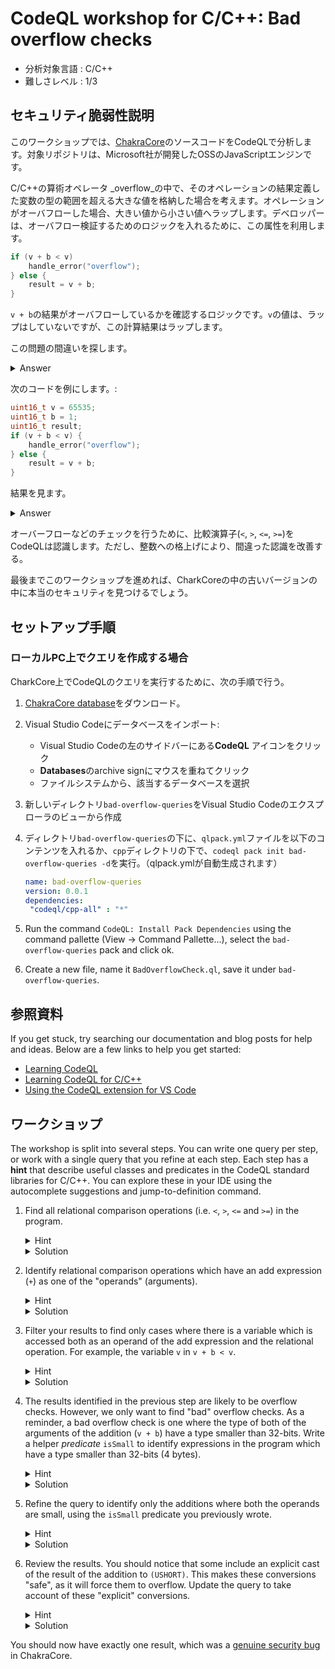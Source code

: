 # CodeQL workshop for C/C++: Bad overflow checks

- 分析対象言語 : C/C++
- 難しさレベル : 1/3

## セキュリティ脆弱性説明 

このワークショップでは、[ChakraCore](https://github.com/microsoft/ChakraCore)のソースコードをCodeQLで分析します。対象リポジトリは、Microsoft社が開発したOSSのJavaScriptエンジンです。

C/C++の算術オペレータ _overflow_の中で、そのオペレーションの結果定義した変数の型の範囲を超える大きな値を格納した場合を考えます。オペレーションがオーバフローした場合、大きい値から小さい値へラップします。デベロッパーは、オーバフロー検証するためのロジックを入れるために、この属性を利用します。

```c
if (v + b < v)
    handle_error("overflow");
} else {
    result = v + b;
}
```

`v + b`の結果がオーバフローしているかを確認するロジックです。`v`の値は、ラップはしていないですが、この計算結果はラップします。

この問題の間違いを探します。

<details>
<summary>Answer</summary>
CPUは通常、CPUのアーキテクチャは、最適化して、32bit以上の整数の算術演算を行います。コンパイラは、32bitよりも小さい算術演算に対して、"整数の拡張"を実行します。

これは、32bitよりも小さい型上で計算される場合は、期待したとおり、オーバーフローは起きません。大きい型を使って計算した場合にオーバーフローが起きます。

The arguments of the following arithmetic operators undergo implicit conversions:

- binary arithmetic * / % + -
- relational operators < > <= >= == !=
- binary bitwise operators & ^ |
- the conditional operator ?:

See <a href="https://en.cppreference.com/w/c/language/conversion">https://en.cppreference.com/w/c/language/conversion</a> for more details.
</details>

次のコードを例にします。:

```c
uint16_t v = 65535;
uint16_t b = 1;
uint16_t result;
if (v + b < v) {
    handle_error("overflow");
} else {
    result = v + b;
}
```
結果を見ます。
<details>
<summary>Answer</summary>
再度、コード例を示します。暗黙的に型変換が行われます。:

```c
uint16_t v = 65535;
uint16_t b = 1;
uint16_t result;
if ((int)v + (int)b < (int)v) {
    handle_error("overflow");
} else {
    result = (uint16_t)((int)v + (int)b);
}
```

この例では、16bitのオーバーフローが起きたとしても、二番目の分岐を実行します。結果は０になります。

説明:

-  2つの整数値`v`と`b`は、32bit整数拡張されます
- 比較演算子(`<`)もまた、算術演算です。そのため、32bitで演算します。 
-  `v + b < v`は、真にはなりません。`v`、`b`ともに最大2<sup>16</sup>であるため、32bitを超えることはないからです。
- そのため、常に二番目の分岐が実行され、足し算の結果が変数に代入されます。結果は、16bitで格納されるため、オーバフローはまだ解決できません。

端的に言うと、32bitよりも小さい型同士の足し算結果のオーバーフロー検証は無意味となります。
</details>

オーバーフローなどのチェックを行うために、比較演算子(`<`, `>`, `<=`, `>=`)をCodeQLは認識します。ただし、整数への格上げにより、間違った認識を改善する。

最後までこのワークショップを進めれば、CharkCoreの中の古いバージョンの中に本当のセキュリティを見つけるでしょう。

## セットアップ手順 

### ローカルPC上でクエリを作成する場合  

CharkCore上でCodeQLのクエリを実行するために、次の手順で行う。

1. [ChakraCore database](https://drive.google.com/file/d/1Jhxylk0b6My3P61-nt3_DkHreAXQltWz/view?usp=sharing)をダウンロード。
1. Visual Studio Codeにデータベースをインポート:
    - Visual Studio Codeの左のサイドバーにある**CodeQL** アイコンをクリック
    - **Databases**のarchive signにマウスを重ねてクリック
    - ファイルシステムから、該当するデータベースを選択
1. 新しいディレクトリ`bad-overflow-queries`をVisual Studio Codeのエクスプローラのビューから作成 
1. ディレクトリ`bad-overflow-queries`の下に、`qlpack.yml`ファイルを以下のコンテンツを入れるか、`cpp`ディレクトリの下で、`codeql pack init bad-overflow-queries -d`を実行。（qlpack.ymlが自動生成されます）

   ```yaml
   name: bad-overflow-queries
   version: 0.0.1
   dependencies:
    "codeql/cpp-all" : "*"
   ```

1. Run the command `CodeQL: Install Pack Dependencies` using the command pallette (View -> Command Pallette...), select the `bad-overflow-queries` pack and click ok.
1. Create a new file, name it `BadOverflowCheck.ql`, save it under `bad-overflow-queries`.

## 参照資料 

If you get stuck, try searching our documentation and blog posts for help and ideas. Below are a few links to help you get started:

- [Learning CodeQL](https://codeql.github.com/docs/writing-codeql-queries/)
- [Learning CodeQL for C/C++](https://codeql.github.com/docs/codeql-language-guides/codeql-for-cpp/)
- [Using the CodeQL extension for VS Code](https://codeql.github.com/docs/codeql-for-visual-studio-code/)

## ワークショップ

The workshop is split into several steps. You can write one query per step, or work with a single query that you refine at each step. Each step has a **hint** that describe useful classes and predicates in the CodeQL standard libraries for C/C++. You can explore these in your IDE using the autocomplete suggestions and jump-to-definition command.

1. Find all relational comparison operations (i.e. `<`, `>`, `<=` and `>=`) in the program.
    <details>
    <summary>Hint</summary>

    Relational comparison are represented by the `RelationalOperation` class in the CodeQL C++ library.
    </details>
    <details>
    <summary>Solution</summary>

    ```ql
    from RelationalOperation cmp
    select cmp
    ```

    </details>

1. Identify relational comparison operations which have an add expression (`+`) as one of the "operands" (arguments).
    <details>
    <summary>Hint</summary>

     - A `+` is represented by the class `AddExpr`
     - `RelationalOperation` has a predicate `getAnOperand()` for getting the operands of the operation.
    </details>
    <details>
    <summary>Solution</summary>

    ```ql
    from AddExpr a, RelationalOperation cmp
    where
      cmp.getAnOperand() = a
    select cmp, a
    ```

    </details>

1. Filter your results to find only cases where there is a variable which is accessed both as an operand of the add expression and the relational operation. For example, the variable `v` in `v + b < v`.
    <details>
    <summary>Hint</summary>

     - The class `Variable` represents variables in the program.
     - `Variable.getAnAccess()` to get an access of the variable.
     - `AddExpr.getAnOperand()` to get an operand of a `+`.
    </details>
    <details>
    <summary>Solution</summary>

    ```ql
    from AddExpr a, Variable v, RelationalOperation cmp
    where
      cmp.getAnOperand() = a and
      cmp.getAnOperand() = v.getAnAccess() and
      a.getAnOperand() = v.getAnAccess()
    select cmp, "Overflow check"
    ```

    </details>

1. The results identified in the previous step are likely to be overflow checks. However, we only want to find "bad" overflow checks. As a reminder, a bad overflow check is one where the type of both of the arguments of the addition (`v + b`) have a type smaller than 32-bits. Write a helper _predicate_ `isSmall` to identify expressions in the program which have a type smaller than 32-bits (4 bytes).
    <details>
    <summary>Hint</summary>

     - The class `Expr`, and the predicate `Expr.getType()` to get the type of each expression.
     - The class `Type` and the predicate `Type.getSize()` to get the size of that type.
    </details>
    <details>
    <summary>Solution</summary>

    ```ql
    predicate isSmall(Expr e) {
      e.getType().getSize() < 4
    }
    ```

    </details>

1. Refine the query to identify only the additions where both the operands are small, using the `isSmall` predicate you previously wrote.
    <details>
    <summary>Hint</summary>

    - Simple approach: `AddExpr.getLeftOperand()`, `AddExpr.getRightOperand()`
    - Advanced approach: `forall`, `AddExpr.getAnOperand()`
    </details>
    <details>
    <summary>Solution</summary>

    The simplest approach is to add two conditions, one for each operand of the add expression.

    ```ql
    from AddExpr a, Variable v, RelationalOperation cmp
    where
      cmp.getAnOperand() = a and
      cmp.getAnOperand() = v.getAnAccess() and
      a.getAnOperand() = v.getAnAccess() and
      isSmall(a.getLeftOperand()) and
      isSmall(a.getRightOperand())
    select cmp, "Overflow check"
    ```

    This works, but it does require us to refer to `isSmall` twice. Wouldn't it be nice if we could specify the _both operands_ aspect without needing the duplication? Well, we can! QL provides a `forall` _quantifier_. This is specified in three parts:
    - one or more variable declarations
    - a "range", that describes some conditions on the variables
    - a formula that must hold for every value in the range

    For example, we can use this to specify the "both operands are small" condition by saying `forall(Expr op | op = a.getAnOperand() | isSmall(op))`.
    </details>

1. Review the results. You should notice that some include an explicit cast of the result of the addition to `(USHORT)`. This makes these conversions "safe", as it will force them to overflow. Update the query to take account of these "explicit" conversions.
    <details>
    <summary>Hint</summary>

    `Expr.getExplicitlyConverted()`
    </details>
    <details>
    <summary>Solution</summary>

    ```ql
    from AddExpr a, Variable v, RelationalOperation cmp
    where
      cmp.getAnOperand() = a and
      cmp.getAnOperand() = v.getAnAccess() and
      a.getAnOperand() = v.getAnAccess() and
      forall(Expr op | op = a.getAnOperand() | isSmall(op)) and
      not isSmall(a.getExplicitlyConverted())
    select cmp, "Overflow check"
    ```

    </details>

You should now have exactly one result, which was a [genuine security bug](https://github.com/Microsoft/ChakraCore/commit/2500e1cdc12cb35af73d5c8c9b85656aba6bab4d) in ChakraCore.
